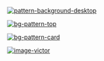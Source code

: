 <a href="https://ibb.co/98FBmYL"><img src="https://i.ibb.co/SshHDv8/pattern-background-desktop.png" alt="pattern-background-desktop" border="0"></a>

<a href="https://ibb.co/F6ssyyd"><img src="https://i.ibb.co/1ZssPP4/bg-pattern-top.png" alt="bg-pattern-top" border="0"></a>

<a href="https://imgbb.com/"><img src="https://i.ibb.co/hYDQtG9/bg-pattern-card.png" alt="bg-pattern-card" border="0"></a>

<a href="https://imgbb.com/"><img src="https://i.ibb.co/xFvW7v0/image-victor.jpg" alt="image-victor" border="0"></a>
